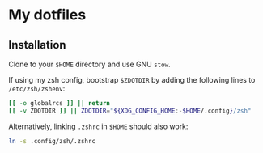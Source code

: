 # My dotfiles

## Installation

Clone to your `$HOME` directory and use GNU `stow`.

If using my zsh config, bootstrap `$ZDOTDIR` by adding the following lines to `/etc/zsh/zshenv`:

```sh
[[ -o globalrcs ]] || return
[[ -v ZDOTDIR ]] || ZDOTDIR="${XDG_CONFIG_HOME:-$HOME/.config}/zsh"
```

Alternatively, linking `.zshrc` in `$HOME` should also work:

```sh
ln -s .config/zsh/.zshrc
```

